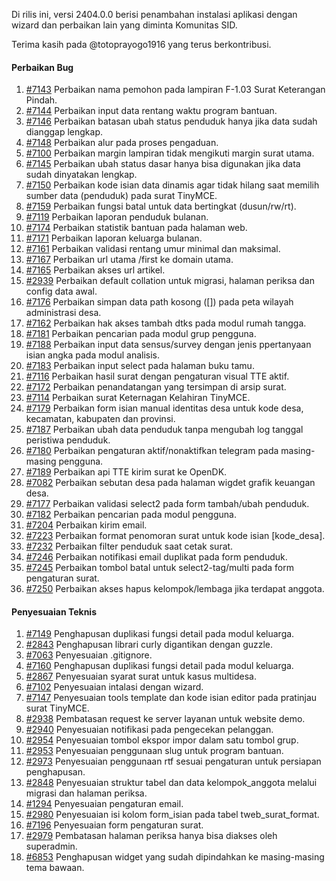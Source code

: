 Di rilis ini, versi 2404.0.0 berisi penambahan instalasi aplikasi dengan wizard dan perbaikan lain yang diminta Komunitas SID.

Terima kasih pada @totoprayogo1916 yang terus berkontribusi.

#### Perbaikan Bug
1. [#7143](https://github.com/OpenSID/OpenSID/issues/7143) Perbaikan nama pemohon pada lampiran F-1.03 Surat Keterangan Pindah.
2. [#7144](https://github.com/OpenSID/OpenSID/issues/7144) Perbaikan input data rentang waktu program bantuan.
3. [#7146](https://github.com/OpenSID/OpenSID/issues/7146) Perbaikan batasan ubah status penduduk hanya jika data sudah dianggap lengkap.
4. [#7148](https://github.com/OpenSID/OpenSID/issues/7148) Perbaikan alur pada proses pengaduan.
5. [#7100](https://github.com/OpenSID/OpenSID/issues/7100) Perbaikan margin lampiran tidak mengikuti margin surat utama.
6. [#7145](https://github.com/OpenSID/OpenSID/issues/7145) Perbaikan ubah status dasar hanya bisa digunakan jika data sudah dinyatakan lengkap.
7. [#7150](https://github.com/OpenSID/OpenSID/issues/7150) Perbaikan kode isian data dinamis agar tidak hilang saat memilih sumber data (penduduk) pada surat TinyMCE.
8. [#7159](https://github.com/OpenSID/OpenSID/issues/7159) Perbaikan fungsi batal untuk data bertingkat (dusun/rw/rt).
9. [#7119](https://github.com/OpenSID/OpenSID/issues/7119) Perbaikan laporan penduduk bulanan.
10. [#7174](https://github.com/OpenSID/OpenSID/issues/7174) Perbaikan statistik bantuan pada halaman web.
11. [#7171](https://github.com/OpenSID/OpenSID/issues/7171) Perbaikan laporan keluarga bulanan.
12. [#7161](https://github.com/OpenSID/OpenSID/issues/7161) Perbaikan validasi rentang umur minimal dan maksimal.
13. [#7167](https://github.com/OpenSID/OpenSID/issues/7167) Perbaikan url utama /first ke domain utama.
14. [#7165](https://github.com/OpenSID/OpenSID/issues/7165) Perbaikan akses url artikel.
15. [#2939](https://github.com/OpenSID/premium/issues/2939) Perbaikan default collation untuk migrasi, halaman periksa dan config data awal.
16. [#7176](https://github.com/OpenSID/OpenSID/issues/7176) Perbaikan simpan data path kosong ([]) pada peta wilayah administrasi desa.
17. [#7162](https://github.com/OpenSID/OpenSID/issues/7162) Perbaikan hak akses tambah dtks pada modul rumah tangga.
18. [#7181](https://github.com/OpenSID/OpenSID/issues/7181) Perbaikan pencarian pada modul grup pengguna.
19. [#7188](https://github.com/OpenSID/OpenSID/issues/7188) Perbaikan input data sensus/survey dengan jenis ppertanyaan isian angka pada modul analisis.
20. [#7183](https://github.com/OpenSID/OpenSID/issues/7183) Perbaikan input select pada halaman buku tamu.
21. [#7116](https://github.com/OpenSID/OpenSID/issues/7116) Perbaikan hasil surat dengan pengaturan visual TTE aktif.
22. [#7172](https://github.com/OpenSID/OpenSID/issues/7172) Perbaikan penandatangan yang tersimpan di arsip surat.
23. [#7114](https://github.com/OpenSID/OpenSID/issues/7114) Perbaikan surat Keternagan Kelahiran TinyMCE.
24. [#7179](https://github.com/OpenSID/OpenSID/issues/7179) Perbaikan form isian manual identitas desa untuk kode desa, kecamatan, kabupaten dan provinsi.
25. [#7187](https://github.com/OpenSID/OpenSID/issues/7187) Perbaikan ubah data penduduk tanpa mengubah log tanggal peristiwa penduduk.
26. [#7180](https://github.com/OpenSID/OpenSID/issues/7180) Perbaikan pengaturan aktif/nonaktifkan telegram pada masing-masing pengguna.
27. [#7189](https://github.com/OpenSID/OpenSID/issues/7189) Perbaikan api TTE kirim surat ke OpenDK.
28. [#7082](https://github.com/OpenSID/OpenSID/issues/7082) Perbaikan sebutan desa pada halaman wigdet grafik keuangan desa.
29. [#7177](https://github.com/OpenSID/OpenSID/issues/7177) Perbaikan validasi select2 pada form tambah/ubah penduduk.
30. [#7182](https://github.com/OpenSID/OpenSID/issues/7182) Perbaikan pencarian pada modul pengguna.
31. [#7204](https://github.com/OpenSID/OpenSID/issues/7204) Perbaikan kirim email.
32. [#7223](https://github.com/OpenSID/OpenSID/issues/7223) Perbaikan format penomoran surat untuk kode isian [kode_desa].
33. [#7232](https://github.com/OpenSID/OpenSID/issues/7232) Perbaikan filter penduduk saat cetak surat.
34. [#7246](https://github.com/OpenSID/OpenSID/issues/7246) Perbaikan notifikasi email duplikat pada form penduduk.
35. [#7245](https://github.com/OpenSID/OpenSID/issues/7245) Perbaikan tombol batal untuk select2-tag/multi pada form pengaturan surat.
36. [#7250](https://github.com/OpenSID/OpenSID/issues/7250) Perbaikan akses hapus kelompok/lembaga jika terdapat anggota.

#### Penyesuaian Teknis
1. [#7149](https://github.com/OpenSID/OpenSID/issues/7149) Penghapusan duplikasi fungsi detail pada modul keluarga.
2. [#2843](https://github.com/OpenSID/premium/issues/2843) Penghapusan librari curly digantikan dengan guzzle.
3. [#7063](https://github.com/OpenSID/OpenSID/issues/7063) Penyesuaian .gitignore.
4. [#7160](https://github.com/OpenSID/OpenSID/issues/7160) Penghapusan duplikasi fungsi detail pada modul keluarga.
5. [#2867](https://github.com/OpenSID/premium/issues/2867) Penyesuaian syarat surat untuk kasus multidesa.
6. [#7102](https://github.com/OpenSID/OpenSID/issues/7102) Penyesuaian intalasi dengan wizard.
7. [#7147](https://github.com/OpenSID/OpenSID/issues/7147) Penyesuaian tools template dan kode isian editor pada pratinjau surat TinyMCE.
8. [#2938](https://github.com/OpenSID/premium/issues/2938) Pembatasan request ke server layanan untuk website demo.
9. [#2940](https://github.com/OpenSID/premium/issues/2940) Penyesuaian notifikasi pada pengecekan pelanggan.
10. [#2954](https://github.com/OpenSID/premium/issues/2954) Penyesuaian tombol ekspor impor dalam satu tombol grup.
11. [#2953](https://github.com/OpenSID/premium/issues/2953) Penyesuaian penggunaan slug untuk program bantuan.
12. [#2973](https://github.com/OpenSID/premium/issues/2973) Penyesuaian penggunaan rtf sesuai pengaturan untuk persiapan penghapusan.
13. [#2848](https://github.com/OpenSID/premium/issues/2848) Penyesuaian struktur tabel dan data kelompok_anggota melalui migrasi dan halaman periksa.
14. [#1294](https://github.com/OpenSID/premium/issues/1294) Penyesuaian pengaturan email.
15. [#2980](https://github.com/OpenSID/premium/issues/2980) Penyesuaian isi kolom form_isian pada tabel tweb_surat_format.
16. [#7196](https://github.com/OpenSID/OpenSID/issues/7196) Penyesuaian form pengaturan surat.
17. [#2979](https://github.com/OpenSID/premium/issues/2979) Pembatasan halaman periksa hanya bisa diakses oleh superadmin.
18. [#6853](https://github.com/OpenSID/OpenSID/issues/6853) Penghapusan widget yang sudah dipindahkan ke masing-masing tema bawaan.